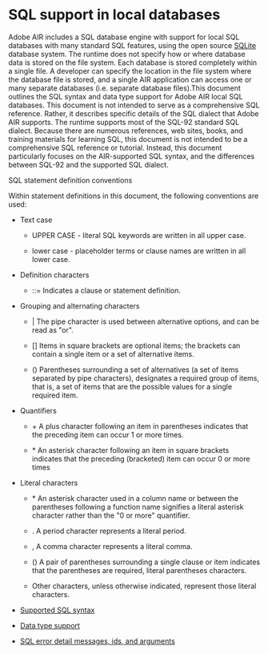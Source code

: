 # SQL support in local databases

Adobe AIR includes a SQL database engine with support for local SQL databases
with many standard SQL features, using the open source
[SQLite](https://www.sqlite.org) database system. The runtime does not specify
how or where database data is stored on the file system. Each database is stored
completely within a single file. A developer can specify the location in the
file system where the database file is stored, and a single AIR application can
access one or many separate databases (i.e. separate database files).This
document outlines the SQL syntax and data type support for Adobe AIR local SQL
databases. This document is not intended to serve as a comprehensive SQL
reference. Rather, it describes specific details of the SQL dialect that Adobe
AIR supports. The runtime supports most of the SQL-92 standard SQL dialect.
Because there are numerous references, web sites, books, and training materials
for learning SQL, this document is not intended to be a comprehensive SQL
reference or tutorial. Instead, this document particularly focuses on the
AIR-supported SQL syntax, and the differences between SQL-92 and the supported
SQL dialect.

SQL statement definition conventions

Within statement definitions in this document, the following conventions are
used:

- Text case

  - UPPER CASE - literal SQL keywords are written in all upper case.

  - lower case - placeholder terms or clause names are written in all lower
    case.

- Definition characters

  - ::= Indicates a clause or statement definition.

- Grouping and alternating characters

  - \| The pipe character is used between alternative options, and can be read
    as "or".

  - \[\] Items in square brackets are optional items; the brackets can contain a
    single item or a set of alternative items.

  - () Parentheses surrounding a set of alternatives (a set of items separated
    by pipe characters), designates a required group of items, that is, a set of
    items that are the possible values for a single required item.

- Quantifiers

  - \+ A plus character following an item in parentheses indicates that the
    preceding item can occur 1 or more times.

  - \* An asterisk character following an item in square brackets indicates that
    the preceding (bracketed) item can occur 0 or more times

- Literal characters

  - \* An asterisk character used in a column name or between the parentheses
    following a function name signifies a literal asterisk character rather than
    the "0 or more" quantifier.

  - . A period character represents a literal period.

  - , A comma character represents a literal comma.

  - () A pair of parentheses surrounding a single clause or item indicates that
    the parentheses are required, literal parentheses characters.

  - Other characters, unless otherwise indicated, represent those literal
    characters.

- [Supported SQL syntax](./supported-sql-syntax.md)
- [Data type support](./data-type-support.md)
- [SQL error detail messages, ids, and arguments](./sql-error-detail-messages-ids-and-arguments.md)
